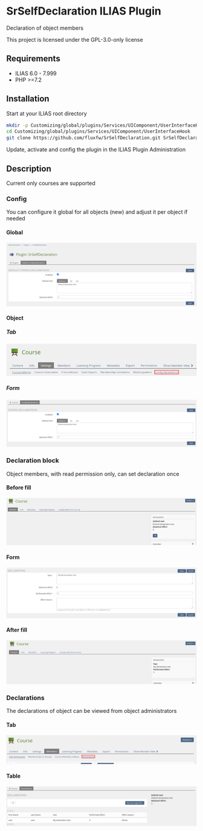 # SrSelfDeclaration ILIAS Plugin

Declaration of object members

This project is licensed under the GPL-3.0-only license

## Requirements

* ILIAS 6.0 - 7.999
* PHP >=7.2

## Installation

Start at your ILIAS root directory

```bash
mkdir -p Customizing/global/plugins/Services/UIComponent/UserInterfaceHook
cd Customizing/global/plugins/Services/UIComponent/UserInterfaceHook
git clone https://github.com/fluxfw/SrSelfDeclaration.git SrSelfDeclaration
```

Update, activate and config the plugin in the ILIAS Plugin Administration

## Description

Current only courses are supported

### Config

You can configure it global for all objects (new) and adjust it per object if needed

#### Global

![Global config form](./doc/images/global_config_form.png)

#### Object

##### Tab

![Object config tab](./doc/images/object_config_tab.png)

##### Form

![Object config form](./doc/images/object_config_form.png)

### Declaration block

Object members, with read permission only, can set declaration once

#### Before fill

![Declaration block before fill](./doc/images/declaration_block_before_fill.png)

#### Form

![Declaration form](./doc/images/declaration_form.png)

#### After fill

![Declaration block after fill](./doc/images/declaration_block_after_fill.png)

### Declarations

The declarations of object can be viewed from object administrators

#### Tab

![Declarations tab](./doc/images/declarations_tab.png)

#### Table

![Declarations table](./doc/images/declarations_table.png)
